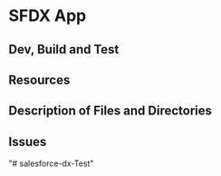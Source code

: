 # SFDX  App

## Dev, Build and Test


## Resources


## Description of Files and Directories


## Issues


"# salesforce-dx-Test" 
